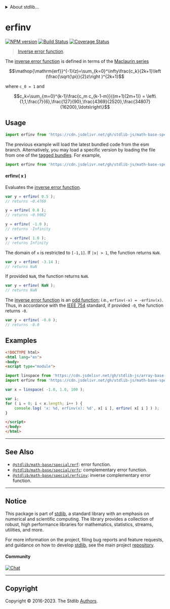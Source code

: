 <!--

@license Apache-2.0

Copyright (c) 2018 The Stdlib Authors.

Licensed under the Apache License, Version 2.0 (the "License");
you may not use this file except in compliance with the License.
You may obtain a copy of the License at

   http://www.apache.org/licenses/LICENSE-2.0

Unless required by applicable law or agreed to in writing, software
distributed under the License is distributed on an "AS IS" BASIS,
WITHOUT WARRANTIES OR CONDITIONS OF ANY KIND, either express or implied.
See the License for the specific language governing permissions and
limitations under the License.

-->


<details>
  <summary>
    About stdlib...
  </summary>
  <p>We believe in a future in which the web is a preferred environment for numerical computation. To help realize this future, we've built stdlib. stdlib is a standard library, with an emphasis on numerical and scientific computation, written in JavaScript (and C) for execution in browsers and in Node.js.</p>
  <p>The library is fully decomposable, being architected in such a way that you can swap out and mix and match APIs and functionality to cater to your exact preferences and use cases.</p>
  <p>When you use stdlib, you can be absolutely certain that you are using the most thorough, rigorous, well-written, studied, documented, tested, measured, and high-quality code out there.</p>
  <p>To join us in bringing numerical computing to the web, get started by checking us out on <a href="https://github.com/stdlib-js/stdlib">GitHub</a>, and please consider <a href="https://opencollective.com/stdlib">financially supporting stdlib</a>. We greatly appreciate your continued support!</p>
</details>

# erfinv

[![NPM version][npm-image]][npm-url] [![Build Status][test-image]][test-url] [![Coverage Status][coverage-image]][coverage-url] <!-- [![dependencies][dependencies-image]][dependencies-url] -->

> [Inverse error function][inverse-error-function].

<section class="intro">

The [inverse error function][inverse-error-function] is defined in terms of the [Maclaurin series][maclaurin-series]

<!-- <equation class="equation" label="eq:inverse_error_function" align="center" raw="\operatorname{erf}^{-1}(z)=\sum_{k=0}^\infty\frac{c_k}{2k+1}\left (\frac{\sqrt{\pi}}{2}z\right )^{2k+1}" alt="Inverse error function."> -->

```math
\mathop{\mathrm{erf}}^{-1}(z)=\sum_{k=0}^\infty\frac{c_k}{2k+1}\left (\frac{\sqrt{\pi}}{2}z\right )^{2k+1}
```

<!-- <div class="equation" align="center" data-raw-text="\operatorname{erf}^{-1}(z)=\sum_{k=0}^\infty\frac{c_k}{2k+1}\left (\frac{\sqrt{\pi}}{2}z\right )^{2k+1}" data-equation="eq:inverse_error_function">
    <img src="https://cdn.jsdelivr.net/gh/stdlib-js/stdlib@591cf9d5c3a0cd3c1ceec961e5c49d73a68374cb/lib/node_modules/@stdlib/math/base/special/erfinv/docs/img/equation_inverse_error_function.svg" alt="Inverse error function.">
    <br>
</div> -->

<!-- </equation> -->

where `c_0 = 1` and 

<!-- <equation class="equation" label="eq:inverse_error_function_series_coefficients" align="center" raw="c_k=\sum_{m=0}^{k-1}\frac{c_m c_{k-1-m}}{(m+1)(2m+1)} = \left\{1,1,\frac{7}{6},\frac{127}{90},\frac{4369}{2520},\frac{34807}{16200},\ldots\right\}" alt="Series coefficients."> -->

```math
c_k=\sum_{m=0}^{k-1}\frac{c_m c_{k-1-m}}{(m+1)(2m+1)} = \left\{1,1,\frac{7}{6},\frac{127}{90},\frac{4369}{2520},\frac{34807}{16200},\ldots\right\}
```

<!-- <div class="equation" align="center" data-raw-text="c_k=\sum_{m=0}^{k-1}\frac{c_m c_{k-1-m}}{(m+1)(2m+1)} = \left\{1,1,\frac{7}{6},\frac{127}{90},\frac{4369}{2520},\frac{34807}{16200},\ldots\right\}" data-equation="eq:inverse_error_function_series_coefficients">
    <img src="https://cdn.jsdelivr.net/gh/stdlib-js/stdlib@591cf9d5c3a0cd3c1ceec961e5c49d73a68374cb/lib/node_modules/@stdlib/math/base/special/erfinv/docs/img/equation_inverse_error_function_series_coefficients.svg" alt="Series coefficients.">
    <br>
</div> -->

<!-- </equation> -->

</section>

<!-- /.intro -->



<section class="usage">

## Usage

```javascript
import erfinv from 'https://cdn.jsdelivr.net/gh/stdlib-js/math-base-special-erfinv@esm/index.mjs';
```
The previous example will load the latest bundled code from the esm branch. Alternatively, you may load a specific version by loading the file from one of the [tagged bundles](https://github.com/stdlib-js/math-base-special-erfinv/tags). For example,

```javascript
import erfinv from 'https://cdn.jsdelivr.net/gh/stdlib-js/math-base-special-erfinv@v0.1.1-esm/index.mjs';
```

#### erfinv( x )

Evaluates the [inverse error function][inverse-error-function].

```javascript
var y = erfinv( 0.5 );
// returns ~0.4769

y = erfinv( 0.8 );
// returns ~0.9062

y = erfinv( -1.0 );
// returns -Infinity

y = erfinv( 1.0 );
// returns Infinity
```

The domain of `x` is restricted to `[-1,1]`. If `|x| > 1`, the function returns `NaN`.

```javascript
var y = erfinv( -3.14 );
// returns NaN
```

If provided `NaN`, the function returns `NaN`.

```javascript
var y = erfinv( NaN );
// returns NaN
```

The [inverse error function][inverse-error-function] is an [odd function][odd-function]; i.e., `erfinv(-x) = -erfinv(x)`. Thus, in accordance with the [IEEE 754][ieee754] standard, if provided `-0`, the function returns `-0`.

```javascript
var y = erfinv( -0.0 );
// returns -0.0
```

</section>

<!-- /.usage -->

<section class="examples">

## Examples

<!-- eslint no-undef: "error" -->

```html
<!DOCTYPE html>
<html lang="en">
<body>
<script type="module">

import linspace from 'https://cdn.jsdelivr.net/gh/stdlib-js/array-base-linspace@esm/index.mjs';
import erfinv from 'https://cdn.jsdelivr.net/gh/stdlib-js/math-base-special-erfinv@esm/index.mjs';

var x = linspace( -1.0, 1.0, 100 );

var i;
for ( i = 0; i < x.length; i++ ) {
    console.log( 'x: %d, erfinv(x): %d', x[ i ], erfinv( x[ i ] ) );
}

</script>
</body>
</html>
```

</section>

<!-- /.examples -->

<!-- Section for related `stdlib` packages. Do not manually edit this section, as it is automatically populated. -->

<section class="related">

* * *

## See Also

-   <span class="package-name">[`@stdlib/math-base/special/erf`][@stdlib/math/base/special/erf]</span><span class="delimiter">: </span><span class="description">error function.</span>
-   <span class="package-name">[`@stdlib/math-base/special/erfc`][@stdlib/math/base/special/erfc]</span><span class="delimiter">: </span><span class="description">complementary error function.</span>
-   <span class="package-name">[`@stdlib/math-base/special/erfcinv`][@stdlib/math/base/special/erfcinv]</span><span class="delimiter">: </span><span class="description">inverse complementary error function.</span>

</section>

<!-- /.related -->

<!-- Section for all links. Make sure to keep an empty line after the `section` element and another before the `/section` close. -->


<section class="main-repo" >

* * *

## Notice

This package is part of [stdlib][stdlib], a standard library with an emphasis on numerical and scientific computing. The library provides a collection of robust, high performance libraries for mathematics, statistics, streams, utilities, and more.

For more information on the project, filing bug reports and feature requests, and guidance on how to develop [stdlib][stdlib], see the main project [repository][stdlib].

#### Community

[![Chat][chat-image]][chat-url]

---

## Copyright

Copyright &copy; 2016-2023. The Stdlib [Authors][stdlib-authors].

</section>

<!-- /.stdlib -->

<!-- Section for all links. Make sure to keep an empty line after the `section` element and another before the `/section` close. -->

<section class="links">

[npm-image]: http://img.shields.io/npm/v/@stdlib/math-base-special-erfinv.svg
[npm-url]: https://npmjs.org/package/@stdlib/math-base-special-erfinv

[test-image]: https://github.com/stdlib-js/math-base-special-erfinv/actions/workflows/test.yml/badge.svg?branch=v0.1.1
[test-url]: https://github.com/stdlib-js/math-base-special-erfinv/actions/workflows/test.yml?query=branch:v0.1.1

[coverage-image]: https://img.shields.io/codecov/c/github/stdlib-js/math-base-special-erfinv/main.svg
[coverage-url]: https://codecov.io/github/stdlib-js/math-base-special-erfinv?branch=main

<!--

[dependencies-image]: https://img.shields.io/david/stdlib-js/math-base-special-erfinv.svg
[dependencies-url]: https://david-dm.org/stdlib-js/math-base-special-erfinv/main

-->

[chat-image]: https://img.shields.io/gitter/room/stdlib-js/stdlib.svg
[chat-url]: https://app.gitter.im/#/room/#stdlib-js_stdlib:gitter.im

[stdlib]: https://github.com/stdlib-js/stdlib

[stdlib-authors]: https://github.com/stdlib-js/stdlib/graphs/contributors

[umd]: https://github.com/umdjs/umd
[es-module]: https://developer.mozilla.org/en-US/docs/Web/JavaScript/Guide/Modules

[deno-url]: https://github.com/stdlib-js/math-base-special-erfinv/tree/deno
[umd-url]: https://github.com/stdlib-js/math-base-special-erfinv/tree/umd
[esm-url]: https://github.com/stdlib-js/math-base-special-erfinv/tree/esm
[branches-url]: https://github.com/stdlib-js/math-base-special-erfinv/blob/main/branches.md

[inverse-error-function]: https://en.wikipedia.org/wiki/Error_function#Inverse_functions

[maclaurin-series]: http://mathworld.wolfram.com/MaclaurinSeries.html

[odd-function]: https://en.wikipedia.org/wiki/Even_and_odd_functions

[ieee754]: https://en.wikipedia.org/wiki/IEEE_754-1985

<!-- <related-links> -->

[@stdlib/math/base/special/erf]: https://github.com/stdlib-js/math-base-special-erf/tree/esm

[@stdlib/math/base/special/erfc]: https://github.com/stdlib-js/math-base-special-erfc/tree/esm

[@stdlib/math/base/special/erfcinv]: https://github.com/stdlib-js/math-base-special-erfcinv/tree/esm

<!-- </related-links> -->

</section>

<!-- /.links -->
